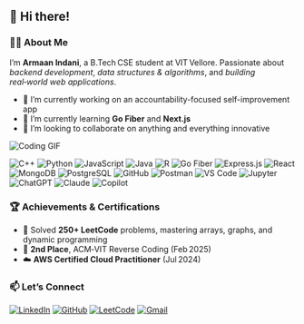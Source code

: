 ## 👋 Hi there!

### 👨‍💻 About Me

I’m **Armaan Indani**, a B.Tech CSE student at VIT Vellore. Passionate about _backend development_, _data structures & algorithms_, and _building real‑world web applications_.

- 🔭 I’m currently working on an accountability-focused self-improvement app
- 🌱 I’m currently learning **Go Fiber** and **Next.js**
- 👯 I’m looking to collaborate on anything and everything innovative

![Coding GIF](https://media.giphy.com/media/qgQUggAC3Pfv687qPC/giphy.gif)

![C++](https://img.shields.io/badge/C%2B%2B-00599C?style=for-the-badge&logo=c%2B%2B&logoColor=white) ![Python](https://img.shields.io/badge/Python-3776AB?style=for-the-badge&logo=python&logoColor=white) ![JavaScript](https://img.shields.io/badge/JavaScript-F7DF1E?style=for-the-badge&logo=javascript&logoColor=black) ![Java](https://img.shields.io/badge/Java-007396?style=for-the-badge&logo=java&logoColor=white) ![R](https://img.shields.io/badge/R-276DC3?style=for-the-badge&logo=r&logoColor=white) ![Go Fiber](https://img.shields.io/badge/Go%20Fiber-00ADD8?style=for-the-badge&logo=go&logoColor=white) ![Express.js](https://img.shields.io/badge/Express.js-404D9?style=for-the-badge) ![React](https://img.shields.io/badge/React-20232A?style=for-the-badge&logo=react&logoColor=61DAFB) ![MongoDB](https://img.shields.io/badge/MongoDB-4EA94B?style=for-the-badge&logo=mongodb&logoColor=white) ![PostgreSQL](https://img.shields.io/badge/PostgreSQL-316192?style=for-the-badge&logo=postgresql&logoColor=white) ![GitHub](https://img.shields.io/badge/GitHub-181717?style=for-the-badge&logo=github&logoColor=white) ![Postman](https://img.shields.io/badge/Postman-FF6C37?style=for-the-badge&logo=postman&logoColor=white) ![VS Code](https://img.shields.io/badge/VS%20Code-007ACC?style=for-the-badge&logo=visual-studio-code&logoColor=white) ![Jupyter](https://img.shields.io/badge/Jupyter-F37626?style=for-the-badge&logo=jupyter&logoColor=white) ![ChatGPT](https://img.shields.io/badge/ChatGPT-00A67E?style=for-the-badge&logo=openai&logoColor=white) ![Claude](https://img.shields.io/badge/Claude-000000?style=for-the-badge&logo=anthropic&logoColor=white) ![Copilot](https://img.shields.io/badge/Copilot-000000?style=for-the-badge&logo=github&logoColor=white)

### 🏆 Achievements & Certifications

- 🧠 Solved **250+ LeetCode** problems, mastering arrays, graphs, and dynamic programming
- 🥈 **2nd Place**, ACM‑VIT Reverse Coding (Feb 2025)
- ☁️ **AWS Certified Cloud Practitioner** (Jul 2024)

### 📫 Let’s Connect

[![LinkedIn](https://img.shields.io/badge/LinkedIn-armaan--indani-blue?style=for-the-badge&logo=linkedin)](https://linkedin.com/in/armaan-indani)
[![GitHub](https://img.shields.io/badge/GitHub-Armaan--Indani-black?style=for-the-badge&logo=github)](https://github.com/Armaan-Indani)
[![LeetCode](https://img.shields.io/badge/LeetCode-ArmaanIndani-orange?style=for-the-badge&logo=leetcode)](https://leetcode.com/u/ArmaanIndani/)
[![Gmail](https://img.shields.io/badge/Gmail-indaniarmaan4@gmail.com-red?style=for-the-badge&logo=gmail)](mailto:indaniarmaan4@gmail.com)


